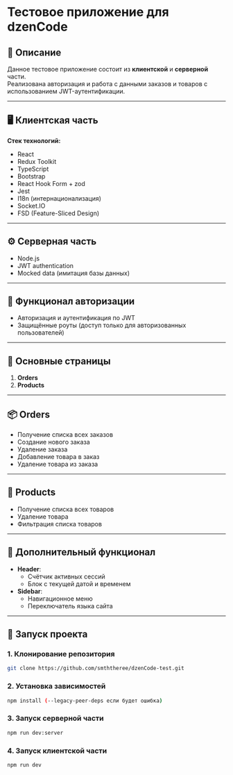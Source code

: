 # Тестовое приложение для dzenCode

## 📌 Описание

Данное тестовое приложение состоит из **клиентской** и **серверной** части.  
Реализована авторизация и работа с данными заказов и товаров с использованием JWT-аутентификации.

---

## 🖥️ Клиентская часть

**Стек технологий:**

- React
- Redux Toolkit
- TypeScript
- Bootstrap
- React Hook Form + zod
- Jest
- I18n (интернационализация)
- Socket.IO
- FSD (Feature-Sliced Design)

---

## ⚙️ Серверная часть

- Node.js
- JWT authentication
- Mocked data (имитация базы данных)

---

## 🔐 Функционал авторизации

- Авторизация и аутентификация по JWT
- Защищённые роуты (доступ только для авторизованных пользователей)

---

## 📄 Основные страницы

1. **Orders**
2. **Products**

---

## 📦 Orders

- Получение списка всех заказов
- Создание нового заказа
- Удаление заказа
- Добавление товара в заказ
- Удаление товара из заказа

---

## 🛒 Products

- Получение списка всех товаров
- Удаление товара
- Фильтрация списка товаров

---

## 🧭 Дополнительный функционал

- **Header**:
  - Счётчик активных сессий
  - Блок с текущей датой и временем
- **Sidebar**:
  - Навигационное меню
  - Переключатель языка сайта

---

## 🚀 Запуск проекта

### 1. Клонирование репозитория

```bash
git clone https://github.com/smththeree/dzenCode-test.git
```

### 2. Установка зависимостей

```bash
npm install (--legacy-peer-deps если будет ошибка)

```

### 3. Запуск серверной части

```bash
npm run dev:server
```

### 4. Запуск клиентской части

```bash
npm run dev
```
